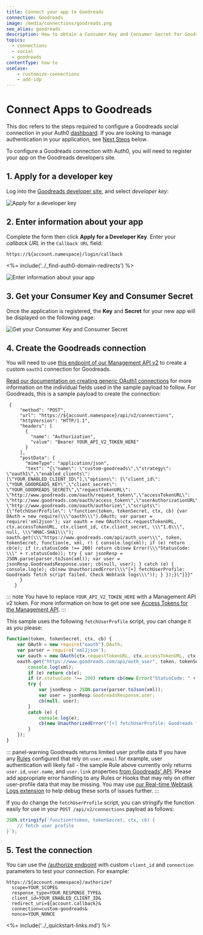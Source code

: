 ```yaml
---
title: Connect your app to Goodreads
connection: Goodreads
image: /media/connections/goodreads.png
seo_alias: goodreads
description: How to obtain a Consumer Key and Consumer Secret for Goodreads.
topics:
  - connections
  - social
  - goodreads
contentType: how-to
useCase:
    - customize-connections
    - add-idp
---
```

# Connect Apps to Goodreads

This doc refers to the steps required to configure a Goodreads social connection in your Auth0 [dashboard](${manage_url}). If you are looking to manage authentication in your application, see [Next Steps](#next-steps) below.

To configure a Goodreads connection with Auth0, you will need to register your app on the Goodreads developers site.

## 1. Apply for a developer key

Log into the [Goodreads developer site](https://www.goodreads.com/api), and select *developer key*:

![Apply for a developer key](/media/articles/connections/social/goodreads/goodreads-register-1.png)

## 2. Enter information about your app

Complete the form then click **Apply for a Developer Key**. Enter your <dfn data-key="callback">callback URL</dfn> in the `Callback URL` field:

```text
https://${account.namespace}/login/callback
```

<%= include('../_find-auth0-domain-redirects') %>

![Enter information about your app](/media/articles/connections/social/goodreads/goodreads-register-2.png)

## 3. Get your Consumer Key and Consumer Secret

Once the application is registered, the **Key** and **Secret** for your new app will be displayed on the following page:

![Get your Consumer Key and Consumer Secret](/media/articles/connections/social/goodreads/goodreads-register-3.png)

## 4. Create the Goodreads connection

You will need to use [this endpoint of our Management API v2](/api/management/v2#!/Connections/post_connections) to create a custom `oauth1` connection for Goodreads.

[Read our documentation on creating generic OAuth1 connections](/tutorials/adding-generic-oauth1-connection) for more information on the individual fields used in the sample payload to follow. For Goodreads, this is a sample payload to create the connection:

```har
 {
     "method": "POST",
     "url": "https://${account.namespace}/api/v2/connections",
     "httpVersion": "HTTP/1.1",
     "headers": [
       {
         "name": "Authorization",
         "value": "Bearer YOUR_API_V2_TOKEN_HERE"
       }
     ],
     "postData": {
       "mimeType": "application/json",
       "text": "{\"name\": \"custom-goodreads\",\"strategy\": \"oauth1\",\"enabled_clients\": [\"YOUR_ENABLED_CLIENT_ID\"],\"options\": {\"client_id\": \"YOUR_GOODREADS_KEY\",\"client_secret\": \"YOUR_GOODREADS_SECRET\",\"requestTokenURL\": \"http://www.goodreads.com/oauth/request_token\",\"accessTokenURL\": \"http://www.goodreads.com/oauth/access_token\",\"userAuthorizationURL\": \"http://www.goodreads.com/oauth/authorize\",\"scripts\": {\"fetchUserProfile\": \"function(token, tokenSecret, ctx, cb) {var OAuth = new require(\\\"oauth\\\").OAuth; var parser = require('xml2json'); var oauth = new OAuth(ctx.requestTokenURL, ctx.accessTokenURL, ctx.client_id, ctx.client_secret, \\\"1.0\\\", null, \\\"HMAC-SHA1\\\"); oauth.get(\\\"https://www.goodreads.com/api/auth_user\\\", token, tokenSecret, function(e, xml, r) { console.log(xml); if (e) return cb(e); if (r.statusCode !== 200) return cb(new Error(\\\"StatusCode: \\\" + r.statusCode)); try { var jsonResp = JSON.parse(parser.toJson(xml)); var user = jsonResp.GoodreadsResponse.user; cb(null, user); } catch (e) { console.log(e); cb(new UnauthorizedError(\\\"[+] fetchUserProfile: Goodreads fetch script failed. Check Webtask logs\\\")); } });}\"}}}"
     }
   }
 ```

::: note
You have to replace `YOUR_API_V2_TOKEN_HERE` with a Management API v2 token. For more information on how to get one see [Access Tokens for the Management API](/api/management/v2/tokens).
:::

This sample uses the following `fetchUserProfile` script, you can change it as you please:

```js
function(token, tokenSecret, ctx, cb) {
    var OAuth = new require("oauth").OAuth;
    var parser = require('xml2json');
    var oauth = new OAuth(ctx.requestTokenURL, ctx.accessTokenURL, ctx.client_id, ctx.client_secret, "1.0", null, "HMAC-SHA1");
    oauth.get("https://www.goodreads.com/api/auth_user", token, tokenSecret, function(e, xml, r) {
        console.log(xml);
        if (e) return cb(e);
        if (r.statusCode !== 200) return cb(new Error("StatusCode: " + r.statusCode));
        try {
            var jsonResp = JSON.parse(parser.toJson(xml));
            var user = jsonResp.GoodreadsResponse.user;
            cb(null, user);
        }
        catch (e) {
            console.log(e);
            cb(new UnauthorizedError("[+] fetchUserProfile: Goodreads fetch script failed. Check Webtask logs"));
        }
    });
}
```


::: panel-warning Goodreads returns limited user profile data
If you have any [Rules](/rules) configured that rely on `user.email` for example, user authentication will likely fail - the sample Rule above currently only returns `user.id`, `user.name`, and `user.link` properties [from Goodreads' API](https://www.goodreads.com/api/index#auth.user). Please add appropriate error handling to any Rules or Hooks that may rely on other user-profile data that may be missing. You may use [our Real-time Webtask Logs extension](/extensions/realtime-webtask-logs) to help debug these sorts of issues further.
:::

If you do change the `fetchUserProfile` script, you can stringify the function easily for use in your `POST /api/v2/connections` payload as follows:

```js
JSON.stringify(`function(token, tokenSecret, ctx, cb) {
    // fetch user profile
}`);
```

## 5. Test the connection

You can use the [/authorize endpoint](/api/authentication?shell#authorize-application) with custom `client_id` and `connection` parameters to test your connection. For example:

```text
https://${account.namespace}/authorize?
  scope=YOUR_SCOPE&
  response_type=YOUR_RESPONSE_TYPE&
  client_id=YOUR_ENABLED_CLIENT_ID&
  redirect_uri=${account.callback}&
  connection=custom-goodreads&
  nonce=YOUR_NONCE
```


<%= include('../_quickstart-links.md') %>
